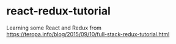 # react-redux-tutorial
Learning some React and Redux from https://teropa.info/blog/2015/09/10/full-stack-redux-tutorial.html

